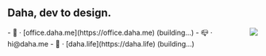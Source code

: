 ## Daha, dev to design.
<img align='right' src="https://github-readme-stats.vercel.app/api/top-langs/?username=DahaWong&theme=graywhite&hide=HTML" />
- 💼️ · [office.daha.me](https://office.daha.me) (building…)
- 📪️ · hi@daha.me
- 🌊️ · [daha.life](https://daha.life) (building…)





